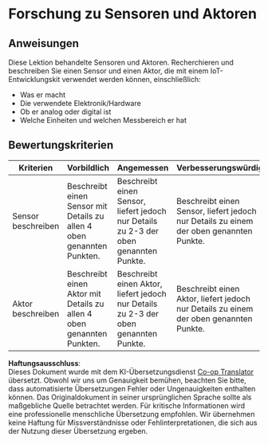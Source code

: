 <!--
CO_OP_TRANSLATOR_METADATA:
{
  "original_hash": "c5a568320b1159394108544807895337",
  "translation_date": "2025-08-25T22:05:46+00:00",
  "source_file": "1-getting-started/lessons/3-sensors-and-actuators/assignment.md",
  "language_code": "de"
}
-->
# Forschung zu Sensoren und Aktoren

## Anweisungen

Diese Lektion behandelte Sensoren und Aktoren. Recherchieren und beschreiben Sie einen Sensor und einen Aktor, die mit einem IoT-Entwicklungskit verwendet werden können, einschließlich:

* Was er macht
* Die verwendete Elektronik/Hardware
* Ob er analog oder digital ist
* Welche Einheiten und welchen Messbereich er hat

## Bewertungskriterien

| Kriterien | Vorbildlich | Angemessen | Verbesserungswürdig |
| --------- | ----------- | ---------- | -------------------- |
| Sensor beschreiben | Beschreibt einen Sensor mit Details zu allen 4 oben genannten Punkten. | Beschreibt einen Sensor, liefert jedoch nur Details zu 2-3 der oben genannten Punkte. | Beschreibt einen Sensor, liefert jedoch nur Details zu einem der oben genannten Punkte. |
| Aktor beschreiben | Beschreibt einen Aktor mit Details zu allen 4 oben genannten Punkten. | Beschreibt einen Aktor, liefert jedoch nur Details zu 2-3 der oben genannten Punkte. | Beschreibt einen Aktor, liefert jedoch nur Details zu einem der oben genannten Punkte. |

**Haftungsausschluss**:  
Dieses Dokument wurde mit dem KI-Übersetzungsdienst [Co-op Translator](https://github.com/Azure/co-op-translator) übersetzt. Obwohl wir uns um Genauigkeit bemühen, beachten Sie bitte, dass automatisierte Übersetzungen Fehler oder Ungenauigkeiten enthalten können. Das Originaldokument in seiner ursprünglichen Sprache sollte als maßgebliche Quelle betrachtet werden. Für kritische Informationen wird eine professionelle menschliche Übersetzung empfohlen. Wir übernehmen keine Haftung für Missverständnisse oder Fehlinterpretationen, die sich aus der Nutzung dieser Übersetzung ergeben.